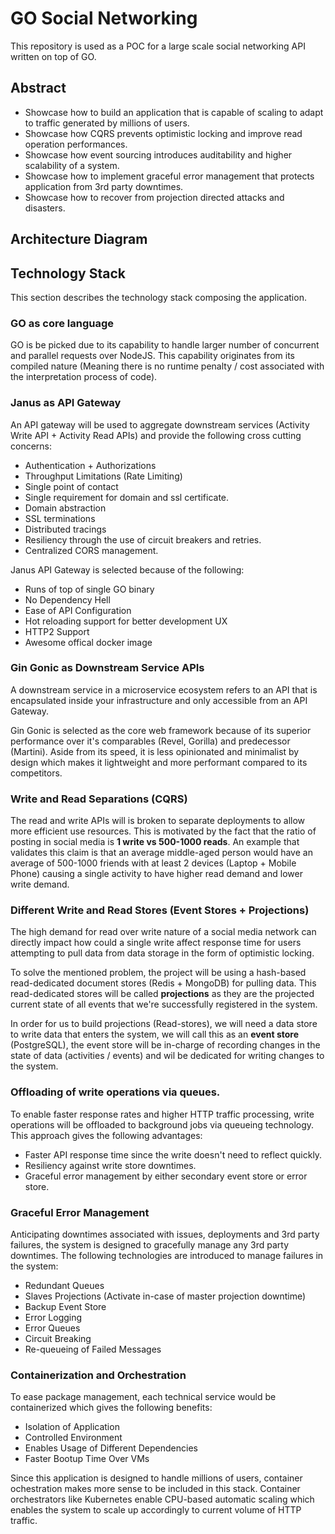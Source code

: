 # GO Social Networking

This repository is used as a POC for a large scale social networking API written on top of GO.

## Abstract

- Showcase how to build an application that is capable of scaling to adapt to traffic generated by millions of users.
- Showcase how CQRS prevents optimistic locking and improve read operation performances.
- Showcase how event sourcing introduces auditability and higher scalability of a system.
- Showcase how to implement graceful error management that protects application from 3rd party downtimes.
- Showcase how to recover from projection directed attacks and disasters.

## Architecture Diagram

## Technology Stack

This section describes the technology stack composing the application.

### GO as core language

GO is be picked due to its capability to handle larger number of concurrent and parallel requests over NodeJS. This capability originates from its compiled nature (Meaning there is no runtime penalty / cost associated with the interpretation process of code).

### Janus as API Gateway

An API gateway will be used to aggregate downstream services (Activity Write API + Activity Read APIs) and provide the following cross cutting concerns:

- Authentication + Authorizations
- Throughput Limitations (Rate Limiting)
- Single point of contact
- Single requirement for domain and ssl certificate.
- Domain abstraction
- SSL terminations
- Distributed tracings
- Resiliency through the use of circuit breakers and retries.
- Centralized CORS management.

Janus API Gateway is selected because of the following:

- Runs of top of single GO binary
- No Dependency Hell
- Ease of API Configuration
- Hot reloading support for better development UX
- HTTP2 Support
- Awesome offical docker image

### Gin Gonic as Downstream Service APIs

A downstream service in a microservice ecosystem refers to an API that is encapsulated inside your infrastructure and only accessible from an API Gateway.

Gin Gonic is selected as the core web framework because of its superior performance over it's comparables (Revel, Gorilla) and predecessor (Martini). Aside from its speed, it is less opinionated and minimalist by design which makes it lightweight and more performant compared to its competitors.

### Write and Read Separations (CQRS)

The read and write APIs will is broken to separate deployments to allow more efficient use resources. This is motivated by the fact that the ratio of posting in social media is **1 write vs 500-1000 reads**. An example that validates this claim is that an average middle-aged person would have an average of 500-1000 friends with at least 2 devices (Laptop + Mobile Phone) causing a single activity to have higher read demand and lower write demand.

### Different Write and Read Stores (Event Stores + Projections)

The high demand for read over write nature of a social media network can directly impact how could a single write affect response time for users attempting to pull data from data storage in the form of optimistic locking.

To solve the mentioned problem, the project will be using a hash-based read-dedicated document stores (Redis + MongoDB) for pulling data. This read-dedicated stores will be called **projections** as they are the projected current state of all events that we're successfully registered in the system.

In order for us to build projections (Read-stores), we will need a data store to write data that enters the system, we will call this as an **event store** (PostgreSQL), the event store will be in-charge of recording changes in the state of data (activities / events) and wil be dedicated for writing changes to the system.

### Offloading of write operations via queues.

To enable faster response rates and higher HTTP traffic processing, write operations will be offloaded to background jobs via queueing technology. This approach gives the following advantages:

- Faster API response time since the write doesn't need to reflect quickly.
- Resiliency against write store downtimes.
- Graceful error management by either secondary event store or error store.

### Graceful Error Management

Anticipating downtimes associated with issues, deployments and 3rd party failures, the system is designed to gracefully manage any 3rd party downtimes. The following technologies are introduced to manage failures in the system:

- Redundant Queues
- Slaves Projections (Activate in-case of master projection downtime)
- Backup Event Store
- Error Logging
- Error Queues
- Circuit Breaking
- Re-queueing of Failed Messages

### Containerization and Orchestration

To ease package management, each technical service would be containerized which gives the following benefits:

- Isolation of Application
- Controlled Environment
- Enables Usage of Different Dependencies
- Faster Bootup Time Over VMs

Since this application is designed to handle millions of users, container ochestration makes more sense to be included in this stack. Container orchestrators like Kubernetes enable CPU-based automatic scaling which enables the system to scale up accordingly to current volume of HTTP traffic.
